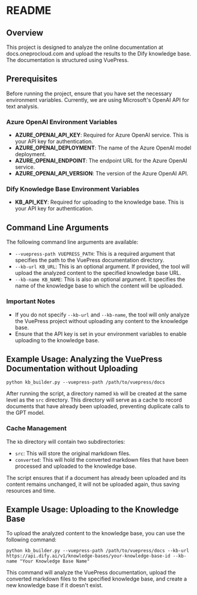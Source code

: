 # README

## Overview

This project is designed to analyze the online documentation at docs.oneprocloud.com and upload the results to the Dify knowledge base. The documentation is structured using VuePress.

## Prerequisites

Before running the project, ensure that you have set the necessary environment variables. Currently, we are using Microsoft's OpenAI API for text analysis. 

### Azure OpenAI Environment Variables

- **AZURE_OPENAI_API_KEY**: Required for Azure OpenAI service. This is your API key for authentication.
- **AZURE_OPENAI_DEPLOYMENT**: The name of the Azure OpenAI model deployment.
- **AZURE_OPENAI_ENDPOINT**: The endpoint URL for the Azure OpenAI service.
- **AZURE_OPENAI_API_VERSION**: The version of the Azure OpenAI API.

### Dify Knowledge Base Environment Variables

- **KB_API_KEY**: Required for uploading to the knowledge base. This is your API key for authentication.
  
## Command Line Arguments

The following command line arguments are available:

- `--vuepress-path VUEPRESS_PATH`: This is a required argument that specifies the path to the VuePress documentation directory.
- `--kb-url KB_URL`: This is an optional argument. If provided, the tool will upload the analyzed content to the specified knowledge base URL.
- `--kb-name KB_NAME`: This is also an optional argument. It specifies the name of the knowledge base to which the content will be uploaded.

### Important Notes

- If you do not specify `--kb-url` and `--kb-name`, the tool will only analyze the VuePress project without uploading any content to the knowledge base.
- Ensure that the API key is set in your environment variables to enable uploading to the knowledge base.

## Example Usage: Analyzing the VuePress Documentation without Uploading

```
python kb_builder.py --vuepress-path /path/to/vuepress/docs
```
After running the script, a directory named `kb` will be created at the same level as the `src` directory. This directory will serve as a cache to record documents that have already been uploaded, preventing duplicate calls to the GPT model.

### Cache Management

The `kb` directory will contain two subdirectories:
- `src`: This will store the original markdown files.
- `converted`: This will hold the converted markdown files that have been processed and uploaded to the knowledge base.

The script ensures that if a document has already been uploaded and its content remains unchanged, it will not be uploaded again, thus saving resources and time.

## Example Usage: Uploading to the Knowledge Base

To upload the analyzed content to the knowledge base, you can use the following command:

```
python kb_builder.py --vuepress-path /path/to/vuepress/docs --kb-url https://api.dify.ai/v1/knowledge-bases/your-knowledge-base-id --kb-name "Your Knowledge Base Name"
```

This command will analyze the VuePress documentation, upload the converted markdown files to the specified knowledge base, and create a new knowledge base if it doesn't exist.
